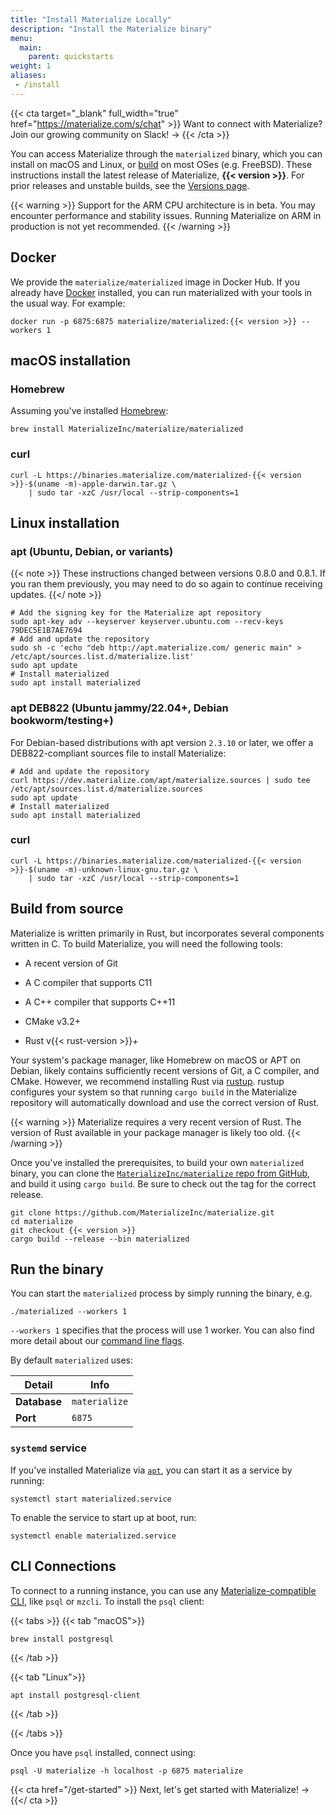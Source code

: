 ```yaml
---
title: "Install Materialize Locally"
description: "Install the Materialize binary"
menu:
  main:
    parent: quickstarts
weight: 1
aliases:
 - /install
---
```


{{< cta target="_blank" full_width="true" href="https://materialize.com/s/chat" >}}
Want to connect with Materialize? Join our growing community on Slack! →
{{< /cta >}}

You can access Materialize through the `materialized` binary, which you can
install on macOS and Linux, or [build](#build-from-source) on most OSes (e.g. FreeBSD). These
instructions install the latest release of Materialize, **{{< version >}}**. For prior releases and unstable builds, see the [Versions page](/versions).

{{< warning >}}
Support for the ARM CPU architecture is in beta. You may encounter performance
and stability issues. Running Materialize on ARM in production is not yet
recommended.
{{< /warning >}}

## Docker

We provide the `materialize/materialized` image in Docker Hub. If you already have
[Docker][docker-start] installed, you can run materialized with your tools in the usual
way. For example:

```shell
docker run -p 6875:6875 materialize/materialized:{{< version >}} --workers 1
```

[docker-start]: https://www.docker.com/get-started

## macOS installation

### Homebrew

Assuming you've installed [Homebrew](https://brew.sh/):

```shell
brew install MaterializeInc/materialize/materialized
```

### curl

```shell
curl -L https://binaries.materialize.com/materialized-{{< version >}}-$(uname -m)-apple-darwin.tar.gz \
    | sudo tar -xzC /usr/local --strip-components=1
```

## Linux installation

### apt (Ubuntu, Debian, or variants)

{{< note >}}
These instructions changed between versions 0.8.0 and 0.8.1. If you ran them
previously, you may need to do so again to continue receiving updates.
{{</ note >}}


```shell
# Add the signing key for the Materialize apt repository
sudo apt-key adv --keyserver keyserver.ubuntu.com --recv-keys 79DEC5E1B7AE7694
# Add and update the repository
sudo sh -c 'echo "deb http://apt.materialize.com/ generic main" > /etc/apt/sources.list.d/materialize.list'
sudo apt update
# Install materialized
sudo apt install materialized
```

### apt DEB822 (Ubuntu jammy/22.04+, Debian bookworm/testing+)

For Debian-based distributions with apt version `2.3.10` or later, we offer a DEB822-compliant sources file to install Materialize:

```shell
# Add and update the repository
curl https://dev.materialize.com/apt/materialize.sources | sudo tee /etc/apt/sources.list.d/materialize.sources
sudo apt update
# Install materialized
sudo apt install materialized
```

### curl

```shell
curl -L https://binaries.materialize.com/materialized-{{< version >}}-$(uname -m)-unknown-linux-gnu.tar.gz \
    | sudo tar -xzC /usr/local --strip-components=1
```

## Build from source

Materialize is written primarily in Rust, but incorporates several components
written in C. To build Materialize, you will need the following tools:

  * A recent version of Git

  * A C compiler that supports C11

  * A C++ compiler that supports C++11

  * CMake v3.2+

  * Rust v{{< rust-version >}}+

Your system's package manager, like Homebrew on macOS or APT on Debian, likely
contains sufficiently recent versions of Git, a C compiler, and CMake. However,
we recommend installing Rust via [rustup]. rustup configures your system so that
running `cargo build` in the Materialize repository will automatically download
and use the correct version of Rust.

{{< warning >}}
Materialize requires a very recent version of Rust. The version of Rust
available in your package manager is likely too old.
{{< /warning >}}

Once you've installed the prerequisites, to build your own `materialized`
binary, you can clone the [`MaterializeInc/materialize` repo from
GitHub][mz-repo], and build it using `cargo build`. Be sure to check out the tag
for the correct release.

```shell
git clone https://github.com/MaterializeInc/materialize.git
cd materialize
git checkout {{< version >}}
cargo build --release --bin materialized
```

## Run the binary

You can start the `materialized` process by simply running the binary, e.g.

```nofmt
./materialized --workers 1
```

`--workers 1` specifies that the process will use 1 worker. You can also find more detail
about our [command line flags](/cli/#command-line-flags).

By default `materialized` uses:

Detail | Info
----------|------
**Database** | `materialize`
**Port** | `6875`

### `systemd` service

If you've installed Materialize via [`apt`](#apt-ubuntu-debian-or-variants), you can start it as a service by running:

```shell
systemctl start materialized.service
```

To enable the service to start up at boot, run:

```shell
systemctl enable materialized.service
```

## CLI Connections

To connect to a running instance, you can use any [Materialize-compatible CLI](/integrations/psql/),
like `psql` or `mzcli`. To install the `psql` client:

{{< tabs >}}
{{< tab "macOS">}}

```shell
brew install postgresql
```

{{< /tab >}}

{{< tab "Linux">}}

```shell
apt install postgresql-client
```

{{< /tab >}}

{{< /tabs >}}

Once you have `psql` installed, connect using:

```shell
psql -U materialize -h localhost -p 6875 materialize
```

<p>

{{< cta href="/get-started" >}}
Next, let's get started with Materialize! →
{{</ cta >}}

[Rustup]: https://rustup.rs
[mz-repo]: https://github.com/MaterializeInc/materialize
